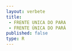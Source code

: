 ```yaml
---
layout: verbete
title:
 - FRENTE UNICA DO PARA
 - FRENTE ÚNICA DO PARÁ
published: false
type: R
---
```


